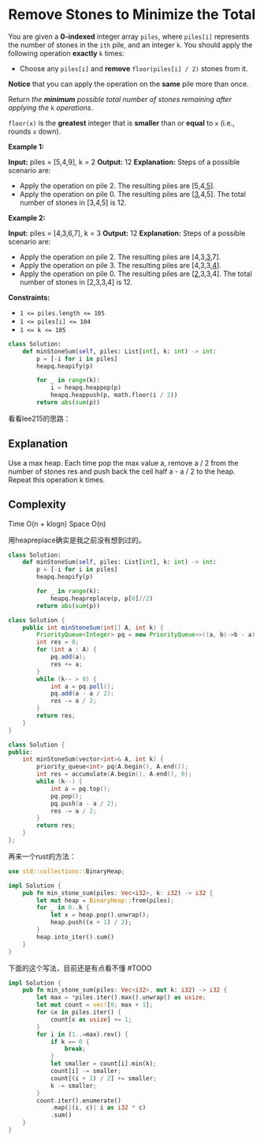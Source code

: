 # Remove Stones to Minimize the Total

You are given a **0-indexed** integer array `piles`, where `piles[i]` represents the number of stones in the `ith` pile, and an integer `k`. You should apply the following operation **exactly** `k` times:

- Choose any `piles[i]` and **remove** `floor(piles[i] / 2)` stones from it.

**Notice** that you can apply the operation on the **same** pile more than once.

Return *the **minimum** possible total number of stones remaining after applying the* `k` *operations*.

`floor(x)` is the **greatest** integer that is **smaller** than or **equal** to `x` (i.e., rounds `x` down).

**Example 1:**

**Input:** piles = [5,4,9], k = 2
**Output:** 12
**Explanation:** Steps of a possible scenario are:

- Apply the operation on pile 2. The resulting piles are [5,4,<u>5</u>].
- Apply the operation on pile 0. The resulting piles are [<u>3</u>,4,5].
  The total number of stones in [3,4,5] is 12.

**Example 2:**

**Input:** piles = [4,3,6,7], k = 3
**Output:** 12
**Explanation:** Steps of a possible scenario are:

- Apply the operation on pile 2. The resulting piles are [4,3,<u>3</u>,7].
- Apply the operation on pile 3. The resulting piles are [4,3,3,<u>4</u>].
- Apply the operation on pile 0. The resulting piles are [<u>2</u>,3,3,4].
  The total number of stones in [2,3,3,4] is 12.

**Constraints:**

- `1 <= piles.length <= 105`
- `1 <= piles[i] <= 104`
- `1 <= k <= 105`



```python
class Solution:
    def minStoneSum(self, piles: List[int], k: int) -> int:
        p = [-i for i in piles]
        heapq.heapify(p)

        for _ in range(k):
            i = heapq.heappop(p)
            heapq.heappush(p, math.floor(i / 2))
        return abs(sum(p))
```

看看lee215的思路：

## Explanation
Use a max heap.
Each time pop the max value a,
remove a / 2 from the number of stones res
and push back the ceil half a - a / 2 to the heap.
Repeat this operation k times.


## Complexity
Time O(n + klogn)
Space O(n)

用heapreplace确实是我之前没有想到过的。

```python
class Solution:
    def minStoneSum(self, piles: List[int], k: int) -> int:
        p = [-i for i in piles]
        heapq.heapify(p)

        for _ in range(k):
            heapq.heapreplace(p, p[0]//2)
        return abs(sum(p))
```

```java
class Solution {
    public int minStoneSum(int[] A, int k) {
        PriorityQueue<Integer> pq = new PriorityQueue<>((a, b)->b - a);
        int res = 0;
        for (int a : A) {
            pq.add(a);
            res += a;
        }
        while (k-- > 0) {
            int a = pq.poll();
            pq.add(a - a / 2);
            res -= a / 2;
        }
        return res;
    }
}
```

```cpp
class Solution {
public:
    int minStoneSum(vector<int>& A, int k) {
        priority_queue<int> pq(A.begin(), A.end());
        int res = accumulate(A.begin(), A.end(), 0);
        while (k--) {
            int a = pq.top();
            pq.pop();
            pq.push(a - a / 2);
            res -= a / 2;
        }
        return res;
    }
};
```


再来一个rust的方法：


```rust
use std::collections::BinaryHeap;

impl Solution {
    pub fn min_stone_sum(piles: Vec<i32>, k: i32) -> i32 {
        let mut heap = BinaryHeap::from(piles);
        for _ in 0..k {
            let x = heap.pop().unwrap();
            heap.push((x + 1) / 2);
        }
        heap.into_iter().sum()
    }
}
```
下面的这个写法，目前还是有点看不懂 
#TODO
```rust
impl Solution {
    pub fn min_stone_sum(piles: Vec<i32>, mut k: i32) -> i32 {
        let max = *piles.iter().max().unwrap() as usize;
        let mut count = vec![0; max + 1];
        for &x in piles.iter() {
            count[x as usize] += 1;
        }
        for i in (1..=max).rev() {
            if k == 0 {
                break;
            }
            let smaller = count[i].min(k);
            count[i] -= smaller;
            count[(i + 1) / 2] += smaller;
            k -= smaller;
        }
        count.iter().enumerate()
            .map(|(i, c)| i as i32 * c)
            .sum()
    }
}
```